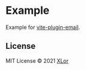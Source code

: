 # Example

Example for [vite-plugin-email](https://github.com/yjl9903/vite-plugin-email).

## License

MIT License © 2021 [XLor](https://github.com/yjl9903)
